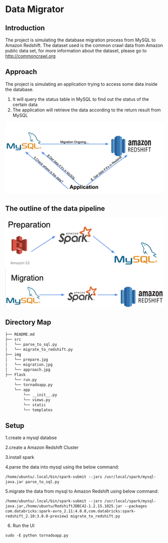 # Data Migrator

## Introduction

The project is simulating the database migration process from MySQL to Amazon Redshift. The dataset used is the common crawl data from Amazon public data set, for more information about the dataset, please go to http://commoncrawl.org

## Approach

The project is simulating an application trying to access some data inside the database.
1. It will query the status table in MySQL to find out the status of the certain data
2. The application will retrieve the data according to the return result from MySQL

![alt tag](img/approach.jpg "Data Pipeline")


## The outline of the data pipeline

![alt tag](img/prepare.jpg "Data Pipeline")
![alt tag](img/migration.jpg "Data Pipeline")


## Directory Map

    ├── README.md 
    ├── src
    │   └── parse_to_sql.py
    │   └── migrate_to_redshift.py
    ├── img
    │   └── prepare.jpg
    │   └── migration.jpg
    │   └── approach.jpg
    ├── Flask
        └── run.py
        └── tornadoapp.py
        └── app
            └── __init__.py
            └── views.py
            └── static
            └── templates

## Setup

1.create a mysql databse

2.create a Amazon Redshift Cluster

3.install spark

4.parse the data into mysql using the below command:
```
/home/ubuntu/.local/bin/spark-submit --jars /usr/local/spark/mysql-java.jar parse_to_sql.py
```

5.migrate the data from mysql to Amazon Redshift using below command:
```
/home/ubuntu/.local/bin/spark-submit --jars /usr/local/spark/mysql-java.jar,/home/ubuntu/RedshiftJDBC42-1.2.15.1025.jar --packages com.databricks:spark-avro_2.11:4.0.0,com.databricks:spark-redshift_2.10:3.0.0-preview1 migrate_to_redshift.py
```

6. Run the UI
```
sudo -E python tornadoapp.py
```
